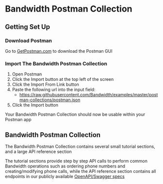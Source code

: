 # Bandwidth Postman Collection

## Getting Set Up

### Download Postman

Go to [GetPostman.com](https://www.getpostman.com/) to download the Postman GUI

### Import The Bandwidth Postman Collection

1. Open Postman
2. Click the Import button at the top left of the screen
3. Click the Import From Link button
4. Paste the following url into the input field:
    * https://raw.githubusercontent.com/Bandwidth/examples/master/postman-collections/postman.json
5. Click the Import button

Your Bandwidth Postman Collection should now be usable within your Postman app

## Bandwidth Postman Collection

The Bandwidth Postman Collection contains several small tutorial sections, and a large API reference section

The tutorial sections provide step by step API calls to perform common Bandwidth operations such as ordering phone numbers and creating/modifying phone calls, while the API reference section contains all endpoints in our publicly available [OpenAPI/Swagger specs](https://github.com/Bandwidth/examples/tree/master/public-specs)
